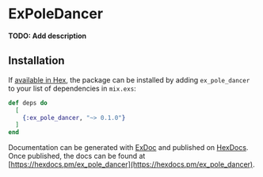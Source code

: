# ExPoleDancer

**TODO: Add description**

## Installation

If [available in Hex](https://hex.pm/docs/publish), the package can be installed
by adding `ex_pole_dancer` to your list of dependencies in `mix.exs`:

```elixir
def deps do
  [
    {:ex_pole_dancer, "~> 0.1.0"}
  ]
end
```

Documentation can be generated with [ExDoc](https://github.com/elixir-lang/ex_doc)
and published on [HexDocs](https://hexdocs.pm). Once published, the docs can
be found at [https://hexdocs.pm/ex_pole_dancer](https://hexdocs.pm/ex_pole_dancer).


